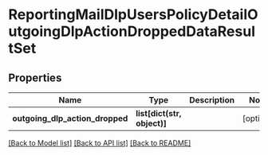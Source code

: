 # ReportingMailDlpUsersPolicyDetailOutgoingDlpActionDroppedDataResultSet

## Properties
Name | Type | Description | Notes
------------ | ------------- | ------------- | -------------
**outgoing_dlp_action_dropped** | **list[dict(str, object)]** |  | [optional] 

[[Back to Model list]](../README.md#documentation-for-models) [[Back to API list]](../README.md#documentation-for-api-endpoints) [[Back to README]](../README.md)

